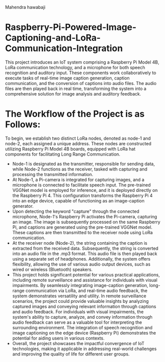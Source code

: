 Mahendra hawabaji
# Raspberry-Pi-Powered-Image-Captioning-and-LoRa-Communication-Integration
This project introduces an IoT system comprising a Raspberry Pi Model 4B, LoRa communication technology, and a microphone for both speech recognition and auditory input. These components work collaboratively to execute tasks of real-time image caption generation, caption communication, and the conversion of captions into audio files. The audio files are then played back in real time, transforming the system into a comprehensive solution for image analysis and auditory feedback.
# The Workflow of the Project is as Follows:
To begin, we establish two distinct LoRa nodes, denoted as node-1 and node-2, each assigned a unique address. These nodes are constructed utilizing Raspberry Pi Model 4B boards, equipped
with LoRa hat components for facilitating Long Range Communication.
- Node-1 is designated as the transmitter, responsible for sending data, while Node-2 functions as the receiver, tasked with capturing and processing the transmitted information.
- At Node-1, a Pi-camera is integrated for capturing images, and a microphone is connected to facilitate speech input. The pre-trained VGGNet model is employed for inference, and it is deployed directly on the Raspberry Pi 4. This configuration transforms the Raspberry Pi 4 into an edge device, capable of functioning as an image-caption generator.
- Upon detecting the keyword "capture" through the connected microphone, Node-1's Raspberry Pi activates the Pi-camera, capturing an image. The image is subsequently processed on the same Raspberry Pi, and captions are generated using the pre-trained VGGNet model. These captions are then transmitted to the receiver node using LoRa communication.
-  At the receiver node (Node-2), the string containing the caption is extracted from the received data. Subsequently, the string is converted into an audio file in the .mp3 format. This audio file is then played back using a separate set of headphones. Additionally, the system offers flexibility, allowing the use of various audio output devices, such as wired or wireless (Bluetooth) speakers.
-  This project holds significant potential for various practical applications, including remote surveillance and assistance for individuals with visual impairments. By seamlessly integrating image-caption generation, long-range communication via LoRa, and real-time audio feedback, the system demonstrates versatility and utility. In remote surveillance scenarios, the project could provide valuable insights by analyzing captured images and conveying relevant information through captions and audio feedback. For individuals with visual impairments, the system's ability to capture, analyze, and convey information through audio feedback can serve as a valuable tool for interpreting the surrounding environment. The integration of speech recognition and image captioning on the edge device (Raspberry Pi) demonstrates the potential for aiding users in various contexts.
-  Overall, the project showcases the impactful convergence of IoT technologies, making it applicable in addressing real-world challenges and improving the quality of life for different user groups.
